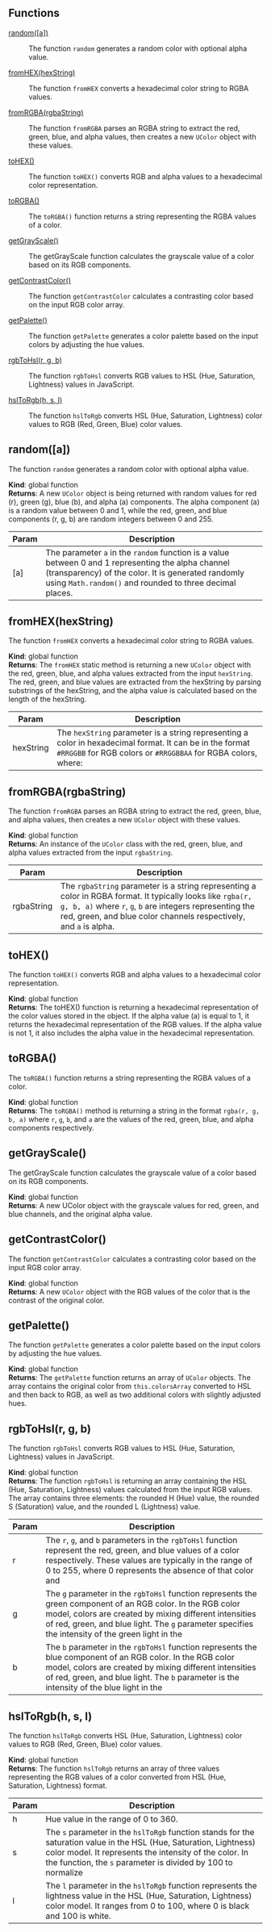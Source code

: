 ## Functions

<dl>
<dt><a href="#random">random([a])</a></dt>
<dd><p>The function <code>random</code> generates a random color with optional alpha value.</p>
</dd>
<dt><a href="#fromHEX">fromHEX(hexString)</a></dt>
<dd><p>The function <code>fromHEX</code> converts a hexadecimal color string to RGBA values.</p>
</dd>
<dt><a href="#fromRGBA">fromRGBA(rgbaString)</a></dt>
<dd><p>The function <code>fromRGBA</code> parses an RGBA string to extract the red, green, blue, and alpha values,
then creates a new <code>UColor</code> object with these values.</p>
</dd>
<dt><a href="#toHEX">toHEX()</a></dt>
<dd><p>The function <code>toHEX()</code> converts RGB and alpha values to a hexadecimal color representation.</p>
</dd>
<dt><a href="#toRGBA">toRGBA()</a></dt>
<dd><p>The <code>toRGBA()</code> function returns a string representing the RGBA values of a color.</p>
</dd>
<dt><a href="#getGrayScale">getGrayScale()</a></dt>
<dd><p>The getGrayScale function calculates the grayscale value of a color based on its RGB components.</p>
</dd>
<dt><a href="#getContrastColor">getContrastColor()</a></dt>
<dd><p>The function <code>getContrastColor</code> calculates a contrasting color based on the input RGB color
array.</p>
</dd>
<dt><a href="#getPalette">getPalette()</a></dt>
<dd><p>The function <code>getPalette</code> generates a color palette based on the input colors by adjusting the
hue values.</p>
</dd>
<dt><a href="#rgbToHsl">rgbToHsl(r, g, b)</a></dt>
<dd><p>The function <code>rgbToHsl</code> converts RGB values to HSL (Hue, Saturation, Lightness) values in
JavaScript.</p>
</dd>
<dt><a href="#hslToRgb">hslToRgb(h, s, l)</a></dt>
<dd><p>The function <code>hslToRgb</code> converts HSL (Hue, Saturation, Lightness) color values to RGB (Red, Green,
Blue) color values.</p>
</dd>
</dl>

<a name="random"></a>

## random([a])
The function `random` generates a random color with optional alpha value.

**Kind**: global function  
**Returns**: A new `UColor` object is being returned with random values for red (r), green (g), blue
(b), and alpha (a) components. The alpha component (a) is a random value between 0 and 1, while
the red, green, and blue components (r, g, b) are random integers between 0 and 255.  

| Param | Description |
| --- | --- |
| [a] | The parameter `a` in the `random` function is a value between 0 and 1 representing the alpha channel (transparency) of the color. It is generated randomly using `Math.random()` and rounded to three decimal places. |

<a name="fromHEX"></a>

## fromHEX(hexString)
The function `fromHEX` converts a hexadecimal color string to RGBA values.

**Kind**: global function  
**Returns**: The `fromHEX` static method is returning a new `UColor` object with the red, green,
blue, and alpha values extracted from the input `hexString`. The red, green, and blue values are
extracted from the hexString by parsing substrings of the hexString, and the alpha value is
calculated based on the length of the hexString.  

| Param | Description |
| --- | --- |
| hexString | The `hexString` parameter is a string representing a color in hexadecimal format. It can be in the format `#RRGGBB` for RGB colors or `#RRGGBBAA` for RGBA colors, where: |

<a name="fromRGBA"></a>

## fromRGBA(rgbaString)
The function `fromRGBA` parses an RGBA string to extract the red, green, blue, and alpha values,
then creates a new `UColor` object with these values.

**Kind**: global function  
**Returns**: An instance of the `UColor` class with the red, green, blue, and alpha values extracted
from the input `rgbaString`.  

| Param | Description |
| --- | --- |
| rgbaString | The `rgbaString` parameter is a string representing a color in RGBA format. It typically looks like `rgba(r, g, b, a)` where `r`, `g`, `b` are integers representing the red, green, and blue color channels respectively, and `a` is alpha. |

<a name="toHEX"></a>

## toHEX()
The function `toHEX()` converts RGB and alpha values to a hexadecimal color representation.

**Kind**: global function  
**Returns**: The toHEX() function is returning a hexadecimal representation of the color values
stored in the object. If the alpha value (a) is equal to 1, it returns the hexadecimal
representation of the RGB values. If the alpha value is not 1, it also includes the alpha value
in the hexadecimal representation.  
<a name="toRGBA"></a>

## toRGBA()
The `toRGBA()` function returns a string representing the RGBA values of a color.

**Kind**: global function  
**Returns**: The `toRGBA()` method is returning a string in the format `rgba(r, g, b, a)` where `r`,
`g`, `b`, and `a` are the values of the red, green, blue, and alpha components respectively.  
<a name="getGrayScale"></a>

## getGrayScale()
The getGrayScale function calculates the grayscale value of a color based on its RGB components.

**Kind**: global function  
**Returns**: A new UColor object with the grayscale values for red, green, and blue channels, and
the original alpha value.  
<a name="getContrastColor"></a>

## getContrastColor()
The function `getContrastColor` calculates a contrasting color based on the input RGB color
array.

**Kind**: global function  
**Returns**: A new `UColor` object with the RGB values of the color that is the contrast of the
original color.  
<a name="getPalette"></a>

## getPalette()
The function `getPalette` generates a color palette based on the input colors by adjusting the
hue values.

**Kind**: global function  
**Returns**: The `getPalette` function returns an array of `UColor` objects. The array contains the
original color from `this.colorsArray` converted to HSL and then back to RGB, as well as two
additional colors with slightly adjusted hues.  
<a name="rgbToHsl"></a>

## rgbToHsl(r, g, b)
The function `rgbToHsl` converts RGB values to HSL (Hue, Saturation, Lightness) values in
JavaScript.

**Kind**: global function  
**Returns**: The function `rgbToHsl` is returning an array containing the HSL (Hue, Saturation,
Lightness) values calculated from the input RGB values. The array contains three elements: the
rounded H (Hue) value, the rounded S (Saturation) value, and the rounded L (Lightness) value.  

| Param | Description |
| --- | --- |
| r | The `r`, `g`, and `b` parameters in the `rgbToHsl` function represent the red, green, and blue values of a color respectively. These values are typically in the range of 0 to 255, where 0 represents the absence of that color and |
| g | The `g` parameter in the `rgbToHsl` function represents the green component of an RGB color. In the RGB color model, colors are created by mixing different intensities of red, green, and blue light. The `g` parameter specifies the intensity of the green light in the |
| b | The `b` parameter in the `rgbToHsl` function represents the blue component of an RGB color. In the RGB color model, colors are created by mixing different intensities of red, green, and blue light. The `b` parameter is the intensity of the blue light in the |

<a name="hslToRgb"></a>

## hslToRgb(h, s, l)
The function `hslToRgb` converts HSL (Hue, Saturation, Lightness) color values to RGB (Red, Green,
Blue) color values.

**Kind**: global function  
**Returns**: The function `hslToRgb` returns an array of three values representing the RGB values of a
color converted from HSL (Hue, Saturation, Lightness) format.  

| Param | Description |
| --- | --- |
| h | Hue value in the range of 0 to 360. |
| s | The `s` parameter in the `hslToRgb` function stands for the saturation value in the HSL (Hue, Saturation, Lightness) color model. It represents the intensity of the color. In the function, the `s` parameter is divided by 100 to normalize |
| l | The `l` parameter in the `hslToRgb` function represents the lightness value in the HSL (Hue, Saturation, Lightness) color model. It ranges from 0 to 100, where 0 is black and 100 is white. |

